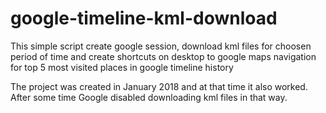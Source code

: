 # google-timeline-kml-download
This simple script create google session, download kml files for choosen period of time
and create shortcuts on desktop to google maps navigation for top 5 most visited places
in google timeline history

The project was created in January 2018 and at that time it also worked.
After some time Google disabled downloading kml files in that way.
